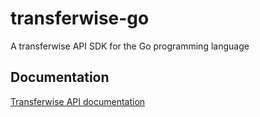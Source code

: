 # transferwise-go
A transferwise API SDK for the Go programming language

## Documentation

[Transferwise API documentation](https://api-docs.transferwise.com)
